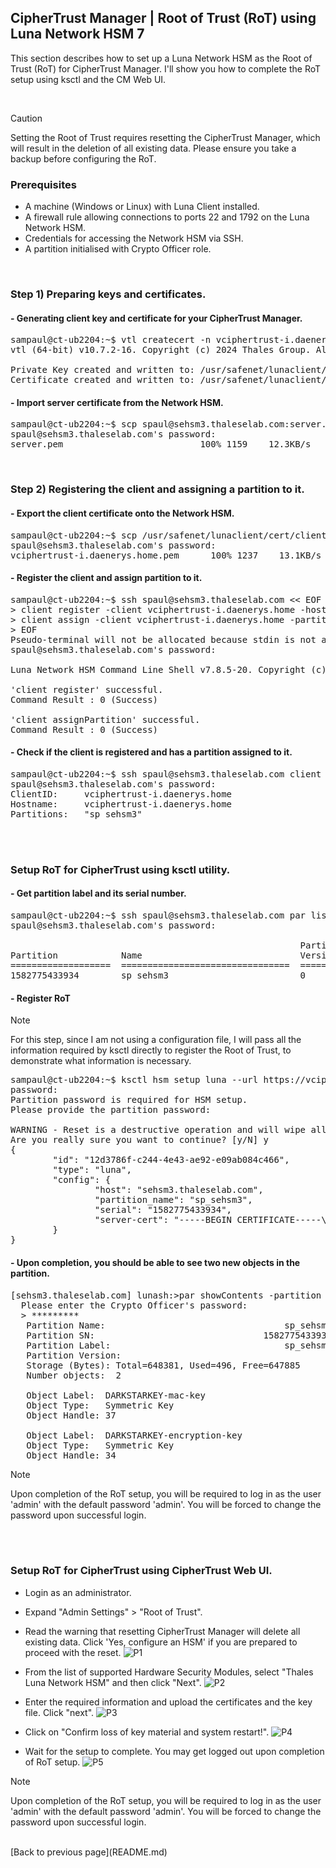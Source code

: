 ## CipherTrust Manager | Root of Trust (RoT) using Luna Network HSM 7

This section describes how to set up a Luna Network HSM as the Root of Trust (RoT) for CipherTrust Manager. I'll show you how to complete the RoT setup using ksctl and the CM Web UI.

<br>

> [!CAUTION]
> Setting the Root of Trust requires resetting the CipherTrust Manager, which will result in the deletion of all existing data.
> Please ensure you take a backup before configuring the RoT.



### Prerequisites
+ A machine (Windows or Linux) with Luna Client installed.
+ A firewall rule allowing connections to ports 22 and 1792 on the Luna Network HSM.
+ Credentials for accessing the Network HSM via SSH.
+ A partition initialised with Crypto Officer role.

<br>

### Step 1) Preparing keys and certificates.

#### - Generating client key and certificate for your CipherTrust Manager.
<pre>
sampaul@ct-ub2204:~$ vtl createcert -n vciphertrust-i.daenerys.home -c CA -s BC -o Thales -u Sales Engineering -l Vancouver
vtl (64-bit) v10.7.2-16. Copyright (c) 2024 Thales Group. All rights reserved.

Private Key created and written to: /usr/safenet/lunaclient/cert/client/vciphertrust-i.daenerys.homeKey.pem
Certificate created and written to: /usr/safenet/lunaclient/cert/client/vciphertrust-i.daenerys.home.pem
</pre>

#### - Import server certificate from the Network HSM.
<pre>
sampaul@ct-ub2204:~$ scp spaul@sehsm3.thaleselab.com:server.pem sehsm3.pem
spaul@sehsm3.thaleselab.com's password:
server.pem                          100% 1159    12.3KB/s   00:00
</pre>

<br>

### Step 2) Registering the client and assigning a partition to it.

#### - Export the client certificate onto the Network HSM.
<pre>
sampaul@ct-ub2204:~$ scp /usr/safenet/lunaclient/cert/client/vciphertrust-i.daenerys.home.pem spaul@sehsm3.thaleselab.com:
spaul@sehsm3.thaleselab.com's password:
vciphertrust-i.daenerys.home.pem      100% 1237    13.1KB/s   00:00
</pre>

#### - Register the client and assign partition to it.
<pre>
sampaul@ct-ub2204:~$ ssh spaul@sehsm3.thaleselab.com << EOF
> client register -client vciphertrust-i.daenerys.home -hostname vciphertrust-i.daenerys.home
> client assign -client vciphertrust-i.daenerys.home -partition sp_sehsm3
> EOF
Pseudo-terminal will not be allocated because stdin is not a terminal.
spaul@sehsm3.thaleselab.com's password:

Luna Network HSM Command Line Shell v7.8.5-20. Copyright (c) 2024 Thales Group. All rights reserved.

'client register' successful.
Command Result : 0 (Success)

'client assignPartition' successful.
Command Result : 0 (Success)
</pre>

#### - Check if the client is registered and has a partition assigned to it.
<pre>
sampaul@ct-ub2204:~$ ssh spaul@sehsm3.thaleselab.com client show -c vciphertrust-i.daenerys.home
spaul@sehsm3.thaleselab.com's password:
ClientID:     vciphertrust-i.daenerys.home
Hostname:     vciphertrust-i.daenerys.home
Partitions:   "sp_sehsm3"
</pre>

<BR><BR>

### Setup RoT for CipherTrust using ksctl utility.

#### - Get partition label and its serial number.
<pre>
sampaul@ct-ub2204:~$ ssh spaul@sehsm3.thaleselab.com par list
spaul@sehsm3.thaleselab.com's password:
                                                                              Storage (bytes)
                                                       Partition    ----------------------------------
Partition            Name                              Version      Objects  Total     Used     Free
===================  ================================  ===========  =======  =======  =======  =======
1582775433934        sp_sehsm3                         0                  0   648381        0   648381
</pre>

#### - Register RoT
> [!NOTE]  
> For this step, since I am not using a configuration file, I will pass all the information required by ksctl directly to register the Root of Trust, to demonstrate what information is necessary.

<pre>
sampaul@ct-ub2204:~$ ksctl hsm setup luna --url https://vciphertrust-i.daenerys.home --user sampaul --nosslverify --hsm-host sehsm3.thaleselab.com --partition-name sp_sehsm3 --serial 1582775433934 --server-cert-file sehsm3.pem --partition-name sp_sehsm3 --serial 1582775433934 --client-cert-file /usr/safenet/lunaclient/cert/client/vciphertrust-i.daenerys.home.pem --client-cert-key-file /usr/safenet/lunaclient/cert/client/vciphertrust-i.daenerys.homeKey.pem --reset
password:
Partition password is required for HSM setup.
Please provide the partition password:

WARNING - Reset is a destructive operation and will wipe all data in the CipherTrust Manager!
Are you really sure you want to continue? [y/N] y
{
        "id": "12d3786f-c244-4e43-ae92-e09ab084c466",
        "type": "luna",
        "config": {
                "host": "sehsm3.thaleselab.com",
                "partition_name": "sp_sehsm3",
                "serial": "1582775433934",
                "server-cert": "-----BEGIN CERTIFICATE-----\nMIIDKzCCAhOgAwIBAgIBADANBgkqhkiG9w0BAQsFADBZMQswCQYDVQQGEwJDQTEQ\nMA4GA1UECAwHT250YXJpbzEPMA0GA1UEBwwGT3R0YXdhMRYwFAYDVQQKDA1DaHJ5\nc2FsaXMtSVRTMQ8wDQYDVQQDDAY2Nzk3OTcwHhcNMjQwOTA1MTI1NzE0WhcNMzQw\nOTA3MTI1NzE0WjBZMQswCQYDVQQGEwJDQTEQMA4GA1UECAwHT250YXJpbzEPMA0G\nA1UEBwwGT3R0YXdhMRYwFAYDVQQKDA1DaHJ5c2FsaXMtSVRTMQ8wDQYDVQQDDAY2\nNzk3OTcwggEiMA0GCSqGSIb3DQEBAQUAA4IBDwAwggEKAoIBAQDLglQghGGHz1lD\nyu5MDxPYet94QNfmld9lqEFXTkI/chy8S+G8vSxsY8WgIQTeXsN8LNkY/A8gIulc\nTMTnlA0MwSTBMJz5JfNdQ8LaqdGW5BQirCF3F3l5R4w9/tBqiZsQ8htgK3R2v2vb\n701GUKn5AoW2Kqgqt3LQAj+bTn29BvIPFHtXQ0h0Ka9ilhDvI/AgfpJI2LVQTlXL\nxx2reWYbOB2/zNceWo2Fb1uxLvrth6DnFJfFRJIgRXQofRhgJcoTNVJOMmWrl4OZ\nNRT4kKNjumcka4Cv/pBPTXR/RNuKFnhY9+uxmi4aY+vsRhbgXPXj9iKqzJqE8Png\n9Do+/bbbAgMBAAEwDQYJKoZIhvcNAQELBQADggEBABXJNi4HFGAmFLLpfz/gzqfb\nbBlQFUvrfzM+WS0K2Cke1ZZGWnsXN6xJcxOijW9wG9wF0FkqW87hLcheGEX7JY6B\nOjjxSgPzupFt8KI9JtrSz1feqK3bwxAUZ7RNdgf18KK3mxhZ8WZGbNxag1FGDXZF\nXHEpMgE1q1A6RvVQh+4eP6EZ5pQ+TecZZlSWSrR3OP3kb2zPoLTMWBHk8MoAotR2\n79uE2mVBSwecoXrOs+o9G/Nb3LVX8l0R8oWvdHfNmh/ZfNsrvT/0z8aIXihEwg2d\ntaDV6nNVO4v4JekVOcf2CvAQxCsj2xnftsliTnA0M2wXNp9E2U+5qu48ibcS1pA=\n-----END CERTIFICATE-----\n"
        }
}
</pre>

#### - Upon completion, you should be able to see two new objects in the partition.
<pre>
[sehsm3.thaleselab.com] lunash:>par showContents -partition sp_sehsm3
  Please enter the Crypto Officer's password:
  > *********
   Partition Name:                                  sp_sehsm3
   Partition SN:                                1582775433934
   Partition Label:                                 sp_sehsm3
   Partition Version:                                       0
   Storage (Bytes): Total=648381, Used=496, Free=647885
   Number objects:  2

   Object Label:  DARKSTARKEY-mac-key
   Object Type:   Symmetric Key
   Object Handle: 37

   Object Label:  DARKSTARKEY-encryption-key
   Object Type:   Symmetric Key
   Object Handle: 34
</pre>

> [!NOTE]  
> Upon completion of the RoT setup, you will be required to log in as the user 'admin' with the default password 'admin'. You will be forced to change the password upon successful login.

<br><br>

### Setup RoT for CipherTrust using CipherTrust Web UI.
+ Login as an administrator.
+ Expand "Admin Settings" > "Root of Trust".
+ Read the warning that resetting CipherTrust Manager will delete all existing data. Click 'Yes, configure an HSM' if you are prepared to proceed with the reset.
![P1](https://github.com/user-attachments/assets/c1b55987-9233-4be0-b040-320164dda014)

+ From the list of supported Hardware Security Modules, select "Thales Luna Network HSM" and then click "Next".
![P2](https://github.com/user-attachments/assets/2988d7cc-19d8-48b2-bd55-24c8009b237d)

+ Enter the required information and upload the certificates and the key file. Click "next".
![P3](https://github.com/user-attachments/assets/1549bb39-f447-40bb-a1a8-584a53ef76b5)

+ Click on "Confirm loss of key material and system restart!".
![P4](https://github.com/user-attachments/assets/e0e73e8a-1e5c-4df6-92bb-e4f9c7013179)

+ Wait for the setup to complete. You may get logged out upon completion of RoT setup.
![P5](https://github.com/user-attachments/assets/f4aa20c9-aae8-4153-b210-47ddb69ae8b2)

> [!NOTE]  
> Upon completion of the RoT setup, you will be required to log in as the user 'admin' with the default password 'admin'. You will be forced to change the password upon successful login.

<br>
[Back to previous page](README.md)
